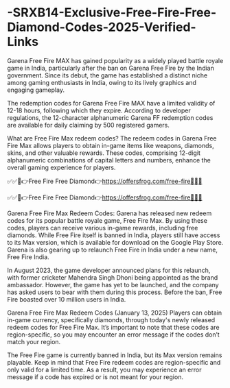 # -SRXB14-Exclusive-Free-Fire-Free-Diamond-Codes-2025-Verified-Links
Garena Free Fire MAX has gained popularity as a widely played battle royale game in India, particularly after the ban on Garena Free Fire by the Indian government. Since its debut, the game has established a distinct niche among gaming enthusiasts in India, owing to its lively graphics and engaging gameplay. 

The redemption codes for Garena Free Fire MAX have a limited validity of 12-18 hours, following which they expire. According to developer regulations, the 12-character alphanumeric Garena FF redemption codes are available for daily claiming by 500 registered gamers.

What are Free Fire Max redeem codes?
The redeem codes in Garena Free Fire Max allows players to obtain in-game items like weapons, diamonds, skins, and other valuable rewards. These codes, comprising 12-digit alphanumeric combinations of capital letters and numbers, enhance the overall gaming experience for players.

✅✅🔴👉Free Fire Free Diamond👉https://offersfrog.com/free-fire🔴✅✅

✅✅🔴👉Free Fire Free Diamond👉https://offersfrog.com/free-fire🔴✅✅


Garena Free Fire Max Redeem Codes: Garena has released new redeem codes for its popular battle royale game, Free Fire Max. By using these codes, players can receive various in-game rewards, including free diamonds. While Free Fire itself is banned in India, players still have access to its Max version, which is available for download on the Google Play Store. Garena is also gearing up to relaunch Free Fire in India under a new name, Free Fire India.


In August 2023, the game developer announced plans for this relaunch, with former cricketer Mahendra Singh Dhoni being appointed as the brand ambassador. However, the game has yet to be launched, and the company has asked users to bear with them during this process. Before the ban, Free Fire boasted over 10 million users in India.

Garena Free Fire Max Redeem Codes (January 13, 2025) 
Players can obtain in-game currency, specifically diamonds, through today's newly released redeem codes for Free Fire Max. It’s important to note that these codes are region-specific, so you may encounter an error message if the codes don’t match your region.

The Free Fire game is currently banned in India, but its Max version remains playable. Keep in mind that Free Fire redeem codes are region-specific and only valid for a limited time. As a result, you may experience an error message if a code has expired or is not meant for your region.
